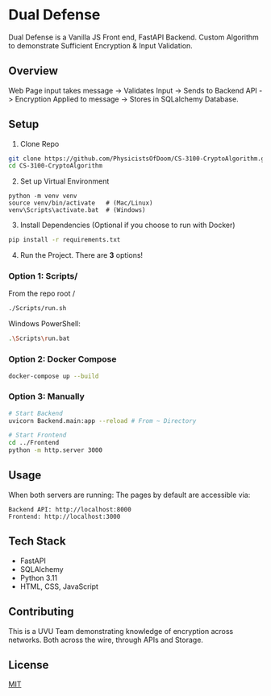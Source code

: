 # Dual Defense

Dual Defense is a Vanilla JS Front end, FastAPI Backend. Custom Algorithm to demonstrate Sufficient Encryption & Input Validation.


## Overview
Web Page input takes message -> Validates Input -> Sends to Backend API -> Encryption Applied to message -> Stores in SQLalchemy Database.



## Setup

1. Clone Repo

```bash
git clone https://github.com/PhysicistsOfDoom/CS-3100-CryptoAlgorithm.git
cd CS-3100-CryptoAlgorithm
```
2. Set up Virtual Environment
```
python -m venv venv
source venv/bin/activate   # (Mac/Linux)
venv\Scripts\activate.bat  # (Windows)
```

3. Install Dependencies (Optional if you choose to run with Docker)

```bash
pip install -r requirements.txt
```

4. Run the Project. There are **3** options!
### Option 1: Scripts/
From the repo root /
```bash
./Scripts/run.sh
```
Windows PowerShell:
```bash
.\Scripts\run.bat 
```

### Option 2: Docker Compose

```bash
docker-compose up --build
```
### Option 3: Manually

```bash
# Start Backend
uvicorn Backend.main:app --reload # From ~ Directory

# Start Frontend
cd ../Frontend
python -m http.server 3000
```
## Usage
When both servers are running: The pages by default are accessible via:
```
Backend API: http://localhost:8000
Frontend: http://localhost:3000
```
## Tech Stack
- FastAPI
- SQLAlchemy
- Python 3.11
- HTML, CSS, JavaScript

## Contributing

This is a UVU Team demonstrating knowledge of encryption across networks. Both across the wire, through APIs and Storage.


## License

[MIT](https://choosealicense.com/licenses/mit/)